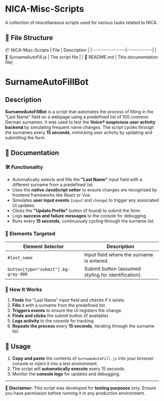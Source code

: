 # NICA-Misc-Scripts
A collection of miscellaneous scripts used for various tasks related to NICA.

## 📂 File Structure
📦 NICA-Misc-Scripts
| File | Description |
|-----------------|-------------|
| 📄 SurnameAutoFill.js |  The script file |
| 📄 README.md |  This documentation file|

# SurnameAutoFillBot

## Description
**SurnameAutoFillBot** is a script that automates the process of filling in the “Last Name” field on a webpage using a predefined list of 100 common German surnames. It was used to test the **Voice® suspicious user activity backend** by simulating frequent name changes. The script cycles through the surnames every **15 seconds**, mimicking user activity by updating and submitting the form.

## 📜 Documentation

### 🛠 Functionality
- Automatically selects and fills the **"Last Name"** input field with a different surname from a predefined list.
- Uses the **native JavaScript setter** to ensure changes are recognized by frontend frameworks like React or Vue.
- Simulates **user input events** (`input` and `change`) to trigger any associated UI updates.
- Clicks the **"Update Profile"** button (if found) to submit the form.
- Logs **success and failure messages** to the console for debugging.
- Runs every **15 seconds**, continuously cycling through the surname list.

### 🎯 Elements Targeted
| Element Selector | Description |
|-----------------|-------------|
| `#last_name` | Input field where the surname is entered. |
| `button[type="submit"].bg-gray-900` | Submit button (assumed styling for identification). |

### 🔄 How It Works
1. **Finds** the "Last Name" input field and checks if it exists.
2. **Fills** it with a surname from the predefined list.
3. **Triggers events** to ensure the UI registers the change.
4. **Finds and clicks** the submit button (if available).
5. **Logs activity** to the console for tracking.
6. **Repeats the process** every **15 seconds**, iterating through the surname list.



## 🚀 Usage
1. **Copy and paste** the contents of `SurnameAutoFill.js` into your browser console or inject it into a test environment.
2. The script will **automatically execute** every 15 seconds.
3. Monitor the **console logs** for updates and debugging.

---

📌 **Disclaimer:** This script was developed for **testing purposes** only. Ensure you have permission before running it in any production environment.
